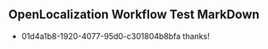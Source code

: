 ## OpenLocalization Workflow Test MarkDown
* 01d4a1b8-1920-4077-95d0-c301804b8bfa 
thanks!<!--HONumber=Mar16_HO3-->
